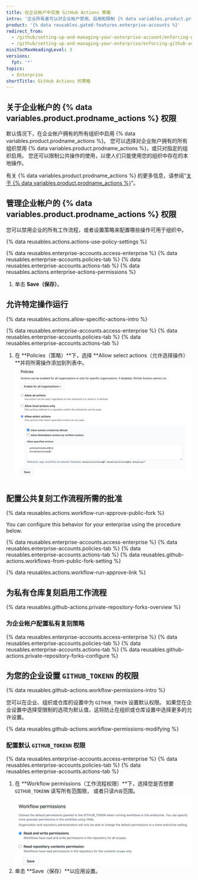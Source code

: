 ```yaml
---
title: 在企业帐户中实施 GitHub Actions 策略
intro: '企业所有者可以对企业帐户禁用、启用和限制 {% data variables.product.prodname_actions %}。'
product: '{% data reusables.gated-features.enterprise-accounts %}'
redirect_from:
  - /github/setting-up-and-managing-your-enterprise-account/enforcing-github-actions-policies-in-your-enterprise-account
  - /github/setting-up-and-managing-your-enterprise/enforcing-github-actions-policies-in-your-enterprise-account
miniTocMaxHeadingLevel: 3
versions:
  fpt: '*'
topics:
  - Enterprise
shortTitle: GitHub Actions 的策略
---
```


## 关于企业帐户的 {% data variables.product.prodname_actions %} 权限

默认情况下，在企业帐户拥有的所有组织中启用 {% data variables.product.prodname_actions %}。 您可以选择对企业账户拥有的所有组织禁用 {% data variables.product.prodname_actions %}，或只对指定的组织启用。 您还可以限制公共操作的使用，以使人们只能使用您的组织中存在的本地操作。

有关 {% data variables.product.prodname_actions %} 的更多信息，请参阅“[关于 {% data variables.product.prodname_actions %}](/actions/getting-started-with-github-actions/about-github-actions)”。

## 管理企业帐户的 {% data variables.product.prodname_actions %} 权限

您可以禁用企业的所有工作流程，或者设置策略来配置哪些操作可用于组织中。

{% data reusables.actions.actions-use-policy-settings %}

{% data reusables.enterprise-accounts.access-enterprise %}
{% data reusables.enterprise-accounts.policies-tab %}
{% data reusables.enterprise-accounts.actions-tab %}
{% data reusables.actions.enterprise-actions-permissions %}
1. 单击 **Save（保存）**。

## 允许特定操作运行

{% data reusables.actions.allow-specific-actions-intro %}

{% data reusables.enterprise-accounts.access-enterprise %}
{% data reusables.enterprise-accounts.policies-tab %}
{% data reusables.enterprise-accounts.actions-tab %}
1. 在 **Policies（策略）**下，选择 **Allow select actions（允许选择操作）**并将所需操作添加到列表中。 ![添加操作到允许列表](/assets/images/help/organizations/enterprise-actions-policy-allow-list.png)

## 配置公共复刻工作流程所需的批准

{% data reusables.actions.workflow-run-approve-public-fork %}

You can configure this behavior for your enterprise using the procedure below.

{% data reusables.enterprise-accounts.access-enterprise %}
{% data reusables.enterprise-accounts.policies-tab %}
{% data reusables.enterprise-accounts.actions-tab %}
{% data reusables.github-actions.workflows-from-public-fork-setting %}

{% data reusables.actions.workflow-run-approve-link %}

## 为私有仓库复刻启用工作流程

{% data reusables.github-actions.private-repository-forks-overview %}

### 为企业帐户配置私有复刻策略

{% data reusables.enterprise-accounts.access-enterprise %}
{% data reusables.enterprise-accounts.policies-tab %}
{% data reusables.enterprise-accounts.actions-tab %}
{% data reusables.github-actions.private-repository-forks-configure %}

## 为您的企业设置 `GITHUB_TOKENN` 的权限

{% data reusables.github-actions.workflow-permissions-intro %}

您可以在企业、组织或仓库的设置中为 `GITHUB_TOKEN` 设置默认权限。 如果您在企业设置中选择受限制的选项为默认值，这将防止在组织或仓库设置中选择更多的允许设置。

{% data reusables.github-actions.workflow-permissions-modifying %}

### 配置默认 `GITHUB_TOKENN` 权限

{% data reusables.enterprise-accounts.access-enterprise %}
{% data reusables.enterprise-accounts.policies-tab %}
{% data reusables.enterprise-accounts.actions-tab %}
1. 在 **Workflow permissions（工作流程权限）**下，选择您是否想要 `GITHUB_TOKENN` 读写所有范围限， 或者只读`内容`范围。 ![为此企业设置 GITHUB_TOKENN 权限](/assets/images/help/settings/actions-workflow-permissions-enterprise.png)
1. 单击 **Save（保存）**以应用设置。
